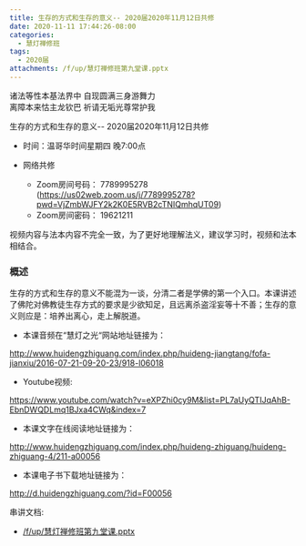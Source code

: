 ```yaml
---
title: ⽣存的⽅式和⽣存的意义-- 2020届2020年11月12日共修
date: 2020-11-11 17:44:26-08:00
categories:
  - 慧灯禅修班
tags:
  - 2020届
attachments: /f/up/慧灯禅修班第九堂课.pptx
---
```

诸法等性本基法界中 自现圆满三身游舞力  
离障本来怙主龙钦巴 祈请无垢光尊常护我  

⽣存的⽅式和⽣存的意义-- 2020届2020年11月12日共修

* 时间：温哥华时间星期四 晚7:00点

* 网络共修
  * Zoom房间号码： 7789995278 (<https://us02web.zoom.us/j/7789995278?pwd=VjZmbWJFY2k2K0E5RVB2cTNIQmhqUT09>)
  * Zoom房间密码： 19621211

视频内容与法本内容不完全⼀致，为了更好地理解法义，建议学习时，视频和法本相结合。

### 概述

⽣存的⽅式和⽣存的意义不能混为⼀谈，分清⼆者是学佛的第⼀个⼊⼝。本课讲述了佛陀对佛教徒⽣存⽅式的要求是少欲知⾜，且远离杀盗淫妄等⼗不善；⽣存的意义则应是：培养出离⼼，⾛上解脱道。

- 本课⾳频在“慧灯之光“⽹站地址链接为：

<http://www.huidengzhiguang.com/index.php/huideng-jiangtang/fofa-jianxiu/2016-07-21-09-20-23/918-l06018>

- Youtube视频:

<https://www.youtube.com/watch?v=eXPZhi0cy9M&list=PL7aUyQTIJqAhB-EbnDWQDLmq1BJxa4CWq&index=7>

- 本课⽂字在线阅读地址链接为：

<http://www.huidengzhiguang.com/index.php/huideng-zhiguang/huideng-zhiguang-4/211-a00056>

- 本课电⼦书下载地址链接为：

<http://d.huidengzhiguang.com/?id=F00056>

串讲文档:
* [/f/up/慧灯禅修班第九堂课.pptx](/f/up/慧灯禅修班第九堂课.pptx)

